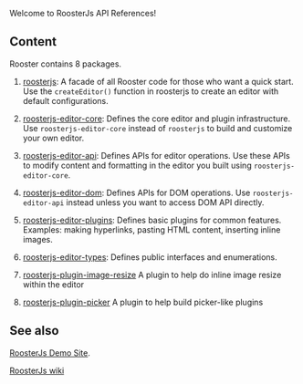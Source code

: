 Welcome to RoosterJs API References!

## Content

Rooster contains 8 packages.

1. [roosterjs](modules/roosterjs.html):
   A facade of all Rooster code for those who want a quick start. Use the
   `createEditor()` function in roosterjs to create an editor with default
   configurations.

2. [roosterjs-editor-core](modules/roosterjs_editor_core.html):
   Defines the core editor and plugin infrastructure. Use `roosterjs-editor-core`
   instead of `roosterjs` to build and customize your own editor.

3. [roosterjs-editor-api](modules/roosterjs_editor_api.html):
   Defines APIs for editor operations. Use these APIs to modify content and
   formatting in the editor you built using `roosterjs-editor-core`.

4. [roosterjs-editor-dom](modules/roosterjs_editor_dom.html):
   Defines APIs for DOM operations. Use `roosterjs-editor-api` instead unless
   you want to access DOM API directly.

5. [roosterjs-editor-plugins](modules/roosterjs_editor_plugins.html):
   Defines basic plugins for common features. Examples: making hyperlinks,
   pasting HTML content, inserting inline images.

6. [roosterjs-editor-types](modules/roosterjs_editor_types.html):
   Defines public interfaces and enumerations.

7. [roosterjs-plugin-image-resize](modules/roosterjs_plugin_image_resize.html)
   A plugin to help do inline image resize within the editor

8. [roosterjs-plugin-picker](modules/roosterjs_plugin_picker.html)
   A plugin to help build picker-like plugins

## See also

[RoosterJs Demo Site](../index.html).

[RoosterJs wiki](https://github.com/Microsoft/roosterjs/wiki)

